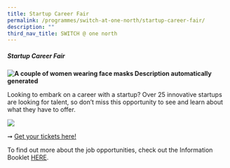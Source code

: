 ```yaml
---
title: Startup Career Fair
permalink: /programmes/switch-at-one-north/startup-career-fair/
description: ""
third_nav_title: SWITCH @ one north
---
```

##### **Startup Career Fair**

**![A couple of women wearing face masks
Description automatically generated](https://lh7-us.googleusercontent.com/DzwxZHaACSScnIHoHggABQ_Nr5FmD0n7rZ7GQJF7KMkRvxeyhKEFmPaD_c1wrnIIvzijBOiGx7YGTfYld447ZqbCxfhG3UwfJ0GnSpZksRMKL4i63qkWEvUMoAPTsUtVxNkfYZc-DeVmvpiSvhLAqQ)**

Looking to embark on a career with a startup? Over 25 innovative startups are looking for talent, so don’t miss this opportunity to see and learn about what they have to offer.

**![](https://lh7-us.googleusercontent.com/2_l3r-NKxC_Z4ZIBzMTd0gfxf3W3JF6eJDjKhHhcxXApQmdeEG0VsqpTyjVqaYinil01RqG531O_RcpBFuC46eKxHDTiQdODSb6l56kR8qvb5BqqCEI2B6JOotwfG3NpjDB2K22J3tNDHJ4f-mX6pQ)**

➞ [Get your tickets here!](https://switchsg.org/register)

To find out more about the job opportunities, check out the Information Booklet [HERE](https://issuu.com/acesg/docs/acejtc).